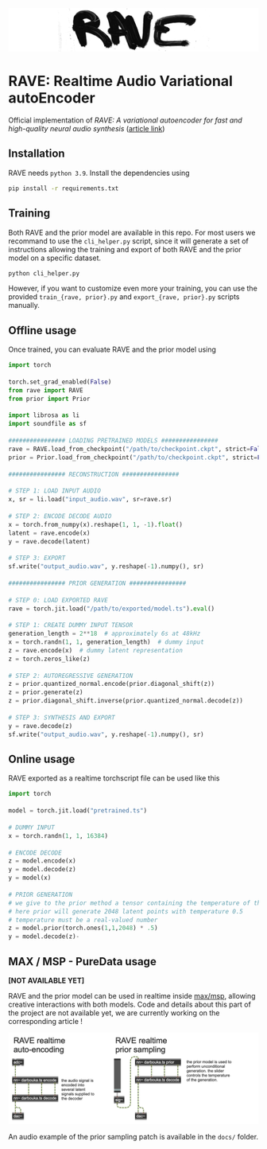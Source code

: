 ![rave_logo](docs/rave.png)

# RAVE: Realtime Audio Variational autoEncoder

Official implementation of _RAVE: A variational autoencoder for fast and high-quality neural audio synthesis_ ([article link](https://arxiv.org/abs/2111.05011))

## Installation

RAVE needs `python 3.9`. Install the dependencies using

```bash
pip install -r requirements.txt
```

## Training

Both RAVE and the prior model are available in this repo. For most users we recommand to use the `cli_helper.py` script, since it will generate a set of instructions allowing the training and export of both RAVE and the prior model on a specific dataset.

```bash
python cli_helper.py
```

However, if you want to customize even more your training, you can use the provided `train_{rave, prior}.py` and `export_{rave, prior}.py` scripts manually.

## Offline usage

Once trained, you can evaluate RAVE and the prior model using

```python
import torch

torch.set_grad_enabled(False)
from rave import RAVE
from prior import Prior

import librosa as li
import soundfile as sf

################ LOADING PRETRAINED MODELS ################
rave = RAVE.load_from_checkpoint("/path/to/checkpoint.ckpt", strict=False).eval()
prior = Prior.load_from_checkpoint("/path/to/checkpoint.ckpt", strict=False).eval()

################ RECONSTRUCTION ################

# STEP 1: LOAD INPUT AUDIO
x, sr = li.load("input_audio.wav", sr=rave.sr)

# STEP 2: ENCODE DECODE AUDIO
x = torch.from_numpy(x).reshape(1, 1, -1).float()
latent = rave.encode(x)
y = rave.decode(latent)

# STEP 3: EXPORT
sf.write("output_audio.wav", y.reshape(-1).numpy(), sr)

################ PRIOR GENERATION ################

# STEP 0: LOAD EXPORTED RAVE
rave = torch.jit.load("/path/to/exported/model.ts").eval()

# STEP 1: CREATE DUMMY INPUT TENSOR
generation_length = 2**18  # approximately 6s at 48kHz
x = torch.randn(1, 1, generation_length)  # dummy input
z = rave.encode(x)  # dummy latent representation
z = torch.zeros_like(z)

# STEP 2: AUTOREGRESSIVE GENERATION
z = prior.quantized_normal.encode(prior.diagonal_shift(z))
z = prior.generate(z)
z = prior.diagonal_shift.inverse(prior.quantized_normal.decode(z))

# STEP 3: SYNTHESIS AND EXPORT
y = rave.decode(z)
sf.write("output_audio.wav", y.reshape(-1).numpy(), sr)

```

## Online usage

RAVE exported as a realtime torchscript file can be used like this

```python
import torch

model = torch.jit.load("pretrained.ts")

# DUMMY INPUT
x = torch.randn(1, 1, 16384)

# ENCODE DECODE
z = model.encode(x)
y = model.decode(z)
y = model(x)

# PRIOR GENERATION
# we give to the prior method a tensor containing the temperature of the generation
# here prior will generate 2048 latent points with temperature 0.5
# temperature must be a real-valued number
z = model.prior(torch.ones(1,1,2048) * .5)
y = model.decode(z)-

```

## MAX / MSP - PureData usage

**[NOT AVAILABLE YET]**

RAVE and the prior model can be used in realtime inside [max/msp](https://cycling74.com/), allowing creative interactions with both models. Code and details about this part of the project are not available yet, we are currently working on the corresponding article !

![max_msp_screenshot](docs/maxmsp_screenshot.png)

An audio example of the prior sampling patch is available in the `docs/` folder.

